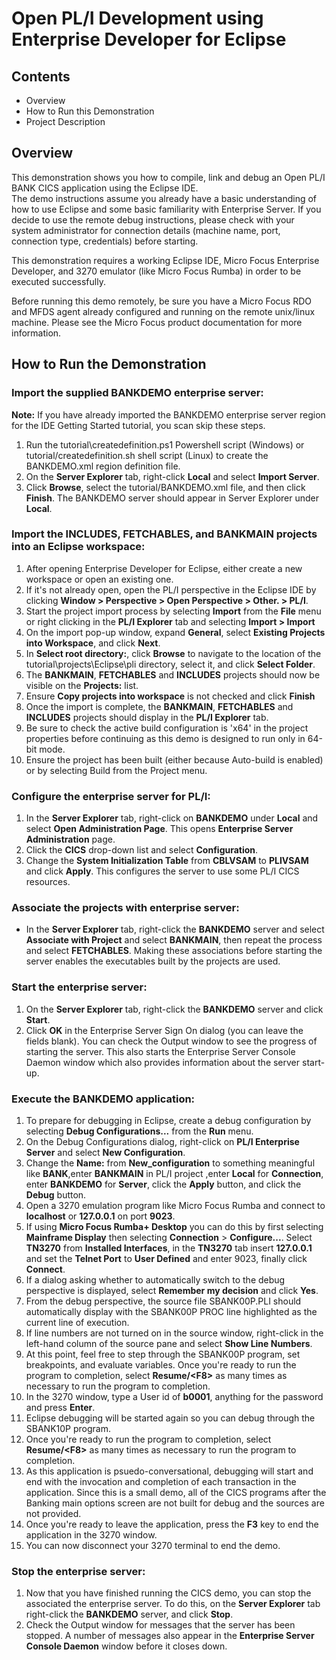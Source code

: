 # Open PL/I Development using Enterprise Developer for Eclipse
## Contents
- Overview
- How to Run this Demonstration
- Project Description

## Overview
This demonstration shows you how to compile, link and debug an Open PL/I BANK CICS application using the Eclipse IDE.  
The demo instructions assume you already have a basic understanding of how to use Eclipse and some basic familiarity with Enterprise Server.
If you decide to use the remote debug instructions, please check with your system administrator for connection details (machine name, port, connection type, credentials) before starting.

This demonstration requires a working Eclipse IDE, Micro Focus Enterprise Developer, and 3270 emulator (like Micro Focus Rumba) in order to be executed successfully.  

Before running this demo remotely, be sure you have a Micro Focus RDO and MFDS agent already configured and running on the remote unix/linux machine.
Please see the Micro Focus product documentation for more information.

## How to Run the Demonstration

### Import the supplied BANKDEMO enterprise server:

**Note:** If you have already imported the BANKDEMO enterprise server region for the IDE Getting Started tutorial, you scan skip these steps.

1. Run the tutorial\createdefinition.ps1 Powershell script (Windows) or tutorial/createdefinition.sh shell script (Linux) to create the BANKDEMO.xml region definition file. 
2. On the **Server Explorer** tab, right-click **Local** and select **Import Server**.
4. Click **Browse**, select the tutorial/BANKDEMO.xml file, and then click **Finish**.
    The BANKDEMO server should appear in Server Explorer under **Local**.

### Import the INCLUDES, FETCHABLES, and BANKMAIN projects into an Eclipse workspace:

1. After opening Enterprise Developer for Eclipse, either create a new workspace or open an existing one.
2. If it's not already open, open the PL/I perspective in the Eclipse IDE by clicking **Window > Perspective > Open Perspective > Other. > PL/I**.
3. Start the project import process by selecting **Import** from the **File** menu or right clicking in the **PL/I Explorer** tab and selecting **Import > Import**
4. On the import pop-up window, expand **General**, select **Existing Projects into Workspace**, and click **Next**.
5. In **Select root directory:**, click **Browse** to navigate to the location of the tutorial\projects\Eclipse\pli directory, select it, and click **Select Folder**.
6. The **BANKMAIN**, **FETCHABLES** and **INCLUDES** projects should now be visible on the **Projects:** list.
7. Ensure **Copy projects into workspace** is not checked and click **Finish**
8. Once the import is complete, the **BANKMAIN**, **FETCHABLES** and **INCLUDES** projects should display in the **PL/I Explorer** tab.
9. Be sure to check the active build configuration is 'x64' in the project properties before continuing as this demo is designed to run only in 64-bit mode.
10.  Ensure the project has been built (either because Auto-build is enabled) or by selecting Build from the Project menu.

### Configure the enterprise server for PL/I:

1. In the **Server Explorer** tab, right-click on **BANKDEMO** under **Local** and select **Open Administration Page**. This opens **Enterprise Server Administration**  page.
2. Click the **CICS** drop-down list and select **Configuration**.
3. Change the **System Initialization Table** from **CBLVSAM** to **PLIVSAM** and click **Apply**. This configures the server to use some PL/I CICS resources.

### Associate the projects with enterprise server:

- In the **Server Explorer** tab, right-click the **BANKDEMO** server and select **Associate with Project** and select **BANKMAIN**, then repeat the process and select **FETCHABLES**. Making these associations before starting the server enables the executables built by the projects are used.

### Start the enterprise server:

1. On the **Server Explorer** tab, right-click the **BANKDEMO** server and click **Start**.
2. Click **OK** in the Enterprise Server Sign On dialog (you can leave the fields blank). You can check the Output window to see the progress of starting the server. This also starts the Enterprise Server Console Daemon window which also provides information about the server start-up.

### Execute the BANKDEMO application:

1.  To prepare for debugging in Eclipse, create a debug configuration by selecting **Debug Configurations...** from the **Run** menu.
2. On the Debug Configurations dialog, right-click on **PL/I Enterprise Server** and select **New Configuration**.
3. Change the **Name:** from **New_configuration** to something meaningful like **BANK**,enter **BANKMAIN** in PL/I project ,enter **Local** for **Connection**, enter **BANKDEMO** for **Server**, click the **Apply** button, and click the **Debug** button.
4. Open a 3270 emulation program like Micro Focus Rumba and connect to **localhost** or **127.0.0.1** on port **9023**.
5. If using **Micro Focus Rumba+ Desktop** you can do this by first selecting **Mainframe Display** then selecting **Connection** > **Configure...**. Select **TN3270** from **Installed Interfaces**, in the **TN3270** tab insert **127.0.0.1** and set the **Telnet Port** to **User Defined** and enter 9023, finally click **Connect**.
6. If a dialog asking whether to automatically switch to the debug perspective is displayed, select **Remember my decision** and click **Yes**.
7. From the debug perspective, the source file SBANK00P.PLI should automatically display with the SBANK00P PROC line highlighted as the current line of execution.
8. If line numbers are not turned on in the source window, right-click in the left-hand column of the source pane and select **Show Line Numbers**.
9. At this point, feel free to step through the SBANK00P program, set breakpoints, and evaluate variables.  Once you're ready to run the program to completion, select **Resume/&lt;F8&gt;** as many times as necessary to run the program to completion.
10. In the 3270 window, type a User id of **b0001**, anything for the password and press **Enter**.
11. Eclipse debugging will be started again so you can debug through the SBANK10P program.          
12. Once you're ready to run the program to completion, select **Resume/&lt;F8&gt;** as many times as necessary to run the program to completion.          
12. As this application is psuedo-conversational, debugging will start and end with the invocation and completion of each transaction in the application.  Since this is a small demo, all of the CICS programs after the Banking main options screen are not built for debug and the sources are not provided.
13. Once you're ready to leave the application, press the **F3** key to end the application in the 3270 window.
14. You can now disconnect your 3270 terminal to end the demo.

### Stop the enterprise server:

1. Now that you have finished running the CICS demo, you can stop the associated the enterprise server. To do this, on the **Server Explorer** tab right-click the **BANKDEMO** server, and click **Stop**.
2. Check the Output window for messages that the server has been stopped. A number of messages also appear in the **Enterprise Server Console Daemon** window before it closes down.
